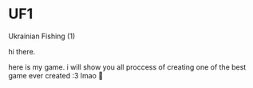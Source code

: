 # UF1
Ukrainian Fishing (1)

hi there.

here is my game.
i will show you all proccess of creating one of the best game ever created :3 lmao 🥉
